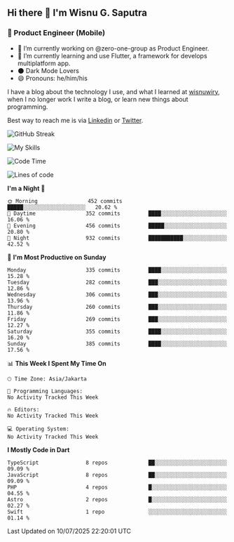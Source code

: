 ## Hi there 👋 I'm Wisnu G. Saputra

### :mobile_phone_off: Product Engineer (Mobile)

- 🔭 I’m currently working on @zero-one-group as Product Engineer.
- 🌱 I’m currently learning and use Flutter, a framework for develops multiplatform app.
- 🌑 Dark Mode Lovers
- 😄 Pronouns: he/him/his

I have a blog about the technology I use, and what I learned at [wisnuwiry](https://wisnuwiry.space/), when I no longer work I write a blog, or learn new things about programming.

Best way to reach me is via [Linkedin](https://www.linkedin.com/in/wisnu-saputra/) or [Twitter](https://twitter.com/wisnuwiry).

![GitHub Streak](https://streak-stats.demolab.com?user=wisnuwiry&theme=dark&hide_border=true)

![My Skills](https://skillicons.dev/icons?i=dart,flutter,kotlin,swift,go,js,css,neovim,git,linux&perline=5)

<!--START_SECTION:waka-->
![Code Time](http://img.shields.io/badge/Code%20Time-1%2C974%20hrs%2057%20mins-blue)

![Lines of code](https://img.shields.io/badge/From%20Hello%20World%20I%27ve%20Written-2.6%20million%20lines%20of%20code-blue)

**I'm a Night 🦉** 

```text
🌞 Morning                452 commits         █████░░░░░░░░░░░░░░░░░░░░   20.62 % 
🌆 Daytime                352 commits         ████░░░░░░░░░░░░░░░░░░░░░   16.06 % 
🌃 Evening                456 commits         █████░░░░░░░░░░░░░░░░░░░░   20.80 % 
🌙 Night                  932 commits         ███████████░░░░░░░░░░░░░░   42.52 % 
```
📅 **I'm Most Productive on Sunday** 

```text
Monday                   335 commits         ████░░░░░░░░░░░░░░░░░░░░░   15.28 % 
Tuesday                  282 commits         ███░░░░░░░░░░░░░░░░░░░░░░   12.86 % 
Wednesday                306 commits         ███░░░░░░░░░░░░░░░░░░░░░░   13.96 % 
Thursday                 260 commits         ███░░░░░░░░░░░░░░░░░░░░░░   11.86 % 
Friday                   269 commits         ███░░░░░░░░░░░░░░░░░░░░░░   12.27 % 
Saturday                 355 commits         ████░░░░░░░░░░░░░░░░░░░░░   16.20 % 
Sunday                   385 commits         ████░░░░░░░░░░░░░░░░░░░░░   17.56 % 
```


📊 **This Week I Spent My Time On** 

```text
🕑︎ Time Zone: Asia/Jakarta

💬 Programming Languages: 
No Activity Tracked This Week

🔥 Editors: 
No Activity Tracked This Week

💻 Operating System: 
No Activity Tracked This Week
```

**I Mostly Code in Dart** 

```text
TypeScript               8 repos             ██░░░░░░░░░░░░░░░░░░░░░░░   09.09 % 
JavaScript               8 repos             ██░░░░░░░░░░░░░░░░░░░░░░░   09.09 % 
PHP                      4 repos             █░░░░░░░░░░░░░░░░░░░░░░░░   04.55 % 
Astro                    2 repos             █░░░░░░░░░░░░░░░░░░░░░░░░   02.27 % 
Swift                    1 repo              ░░░░░░░░░░░░░░░░░░░░░░░░░   01.14 % 
```




 Last Updated on 10/07/2025 22:20:01 UTC
<!--END_SECTION:waka-->
